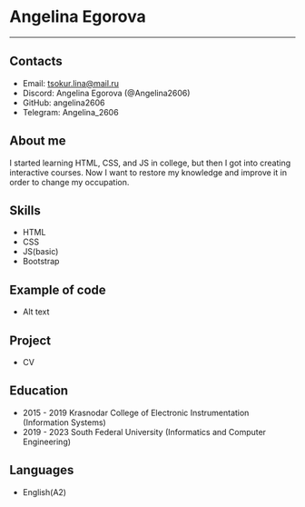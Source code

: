 # Angelina Egorova
------
## Contacts
+ Email: tsokur.lina@mail.ru
+ Discord: Angelina Egorova (@Angelina2606)
+ GitHub: angelina2606
+ Telegram: Angelina_2606
## About me
I started learning HTML, CSS, and JS in college, but then I got into creating interactive courses. Now I want to restore my knowledge and improve it in order to change my occupation.

## Skills
+ HTML
+ CSS
+ JS(basic)
+ Bootstrap
## Example of code
+ Alt text

## Project
+ CV
## Education
* 2015 - 2019 Krasnodar College of Electronic Instrumentation (Information Systems)
* 2019 - 2023 South Federal University (Informatics and Computer Engineering)
## Languages
+ English(A2)
